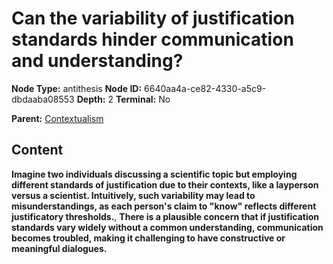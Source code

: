 # Can the variability of justification standards hinder communication and understanding?

**Node Type:** antithesis
**Node ID:** 6640aa4a-ce82-4330-a5c9-dbdaaba08553
**Depth:** 2
**Terminal:** No

**Parent:** [Contextualism](contextualism.md)

## Content

**Imagine two individuals discussing a scientific topic but employing different standards of justification due to their contexts, like a layperson versus a scientist. Intuitively, such variability may lead to misunderstandings, as each person's claim to "know" reflects different justificatory thresholds.**, **There is a plausible concern that if justification standards vary widely without a common understanding, communication becomes troubled, making it challenging to have constructive or meaningful dialogues.**
